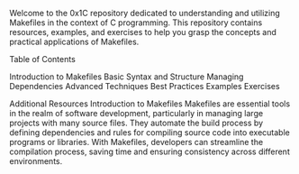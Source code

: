 Welcome to the 0x1C repository dedicated to understanding and utilizing Makefiles in the context of C programming. This repository contains resources, examples, and exercises to help you grasp the concepts and practical applications of Makefiles.

Table of Contents

Introduction to Makefiles
Basic Syntax and Structure
Managing Dependencies
Advanced Techniques
Best Practices
Examples
Exercises

Additional Resources
Introduction to Makefiles
Makefiles are essential tools in the realm of software development, particularly in managing large projects with many source files. They automate the build process by defining dependencies and rules for compiling source code into executable programs or libraries. With Makefiles, developers can streamline the compilation process, saving time and ensuring consistency across different environments.
